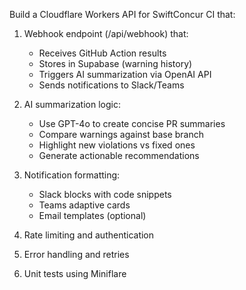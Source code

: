 Build a Cloudflare Workers API for SwiftConcur CI that:

1. Webhook endpoint (/api/webhook) that:
   - Receives GitHub Action results
   - Stores in Supabase (warning history)
   - Triggers AI summarization via OpenAI API
   - Sends notifications to Slack/Teams

2. AI summarization logic:
   - Use GPT-4o to create concise PR summaries
   - Compare warnings against base branch
   - Highlight new violations vs fixed ones
   - Generate actionable recommendations

3. Notification formatting:
   - Slack blocks with code snippets
   - Teams adaptive cards
   - Email templates (optional)

4. Rate limiting and authentication
5. Error handling and retries
6. Unit tests using Miniflare
